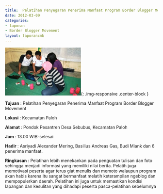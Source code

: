 ```yaml
---
title:  Pelatihan Penyegaran Penerima Manfaat Program Border Blogger Movement 
date: 2012-03-09
categories:
- laporan
- Border Blogger Movement
layout: laporancmb
---
```


![250px-Maret_09_2012_Pelatihan_Penyegaran_BBM_di_Sambas.jpg](/_uploads/250px-Maret_09_2012_Pelatihan_Penyegaran_BBM_di_Sambas.jpg){: .img-responsive .center-block }

**Tujuan** :  Pelatihan Penyegaran Penerima Manfaat Program Border Blogger Movement 

**Lokasi** :   Kecamatan Paloh 

**Alamat** :   Pondok Pesantren Desa Sebubus, Kecamatan Paloh 

**Jam** :   13.00 WIB-selesai 

**Hadir** :
Asriyadi Alexander Mering, Basilius Andreas Gas, Budi Miank dan 6 penerima manfaat.

**Ringkasan** :
Pelatihan lebih menekankan pada penguatan tulisan dan foto sehingga  menjadi informasi yang memiliki nilai berita. Pelatih juga memotivasi  peserta agar terus giat menulis dan memoto walaupun program akan habis  karena itu sangat bermanfaat melatih keterampilan ngeblog dan  mempopulerkan daerah. Pelatihan ini juga untuk memastikan kondisi  lapangan dan kesulitan yang dihadapi peserta pasca-pelatihan sebelumnya 

